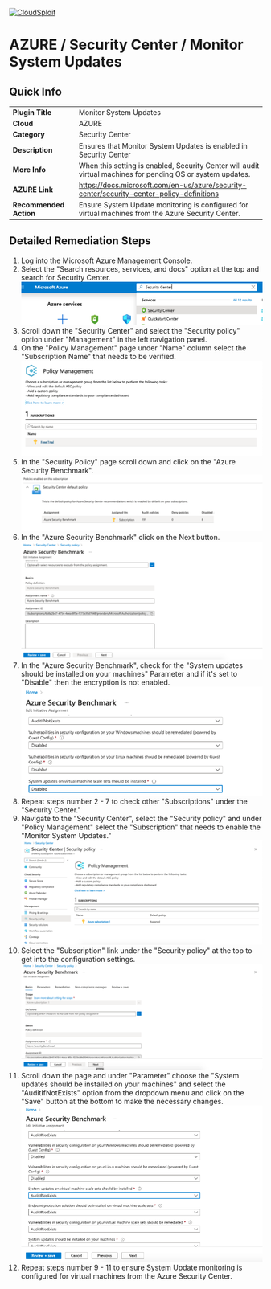 [![CloudSploit](https://cloudsploit.com/img/logo-new-big-text-100.png "CloudSploit")](https://cloudsploit.com)

# AZURE / Security Center / Monitor System Updates

## Quick Info

| | |
|-|-|
| **Plugin Title** | Monitor System Updates |
| **Cloud** | AZURE |
| **Category** | Security Center |
| **Description** | Ensures that Monitor System Updates is enabled in Security Center |
| **More Info** | When this setting is enabled, Security Center will audit virtual machines for pending OS or system updates. |
| **AZURE Link** | https://docs.microsoft.com/en-us/azure/security-center/security-center-policy-definitions |
| **Recommended Action** | Ensure System Update monitoring is configured for virtual machines from the Azure Security Center. |

## Detailed Remediation Steps

1. Log into the Microsoft Azure Management Console.
2. Select the "Search resources, services, and docs" option at the top and search for Security Center. </br> <img src="/resources/azure/securitycenter/monitor-system-updates/step2.png"/>
3. Scroll down the "Security Center" and select the "Security policy" option under "Management" in the left navigation panel.</br>
4. On the "Policy Management" page under "Name" column select the "Subscription Name" that needs to be verified.</br> <img src="/resources/azure/securitycenter/monitor-system-updates/step4.png"/>
5. In the "Security Policy" page scroll down and click on the "Azure Security Benchmark".</br> <img src="/resources/azure/securitycenter/monitor-system-updates/step5.png"/>
6. In the "Azure Security Benchmark" click on the Next button.</br> <img src="/resources/azure/securitycenter/monitor-system-updates/step6.png"/>
7. In the "Azure Security Benchmark", check for the "System updates should be installed on your machines" Parameter and if it's set to "Disable" then the encryption is not enabled.</br> <img src="/resources/azure/securitycenter/monitor-system-updates/step7.png"/>
8. Repeat steps number 2 - 7 to check other "Subscriptions" under the "Security Center."</br>
9. Navigate to the "Security Center", select the "Security policy" and under "Policy Management" select the "Subscription" that needs to enable the "Monitor System Updates."</br> <img src="/resources/azure/securitycenter/monitor-system-updates/step9.png"/>
10. Select the "Subscription" link under the "Security policy" at the top to get into the configuration settings. </br> <img src="/resources/azure/securitycenter/monitor-system-updates/step10.png"/>
11. Scroll down the page and under "Parameter" choose the "System updates should be installed on your machines" and select the "AuditIfNotExists" option from the dropdown menu and click on the "Save" button at the bottom to make the necessary changes.</br> <img src="/resources/azure/securitycenter/monitor-system-updates/step11.png"/>
12. Repeat steps number 9 - 11 to ensure System Update monitoring is configured for virtual machines from the Azure Security Center.</br>
